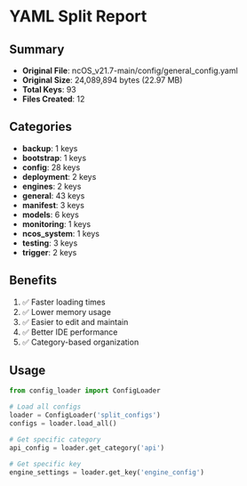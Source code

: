 # YAML Split Report

## Summary

- **Original File**: ncOS_v21.7-main/config/general_config.yaml
- **Original Size**: 24,089,894 bytes (22.97 MB)
- **Total Keys**: 93
- **Files Created**: 12

## Categories

- **backup**: 1 keys
- **bootstrap**: 1 keys
- **config**: 28 keys
- **deployment**: 2 keys
- **engines**: 2 keys
- **general**: 43 keys
- **manifest**: 3 keys
- **models**: 6 keys
- **monitoring**: 1 keys
- **ncos_system**: 1 keys
- **testing**: 3 keys
- **trigger**: 2 keys

## Benefits

1. ✅ Faster loading times
2. ✅ Lower memory usage
3. ✅ Easier to edit and maintain
4. ✅ Better IDE performance
5. ✅ Category-based organization

## Usage

```python
from config_loader import ConfigLoader

# Load all configs
loader = ConfigLoader('split_configs')
configs = loader.load_all()

# Get specific category
api_config = loader.get_category('api')

# Get specific key
engine_settings = loader.get_key('engine_config')
```